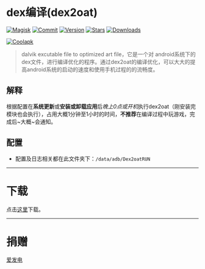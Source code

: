 # dex编译(dex2oat)

[![Magisk](https://img.shields.io/badge/Magisk-blue?style=flat&logo=magisk&logoColor=white)](https://github.com/topjohnwu/Magisk)
[![Commit](https://img.shields.io/github/last-commit/SomesakiKaede/Dex2oatRUN?label=最后更新)](https://github.com/SomesakiKaede/Dex2oatRUN/releases)
[![Version](https://img.shields.io/github/tag/SomesakiKaede/Dex2oatRUN?label=版本)](https://github.com/SomesakiKaede/Dex2oatRUN/releases/latest)
[![Stars](https://img.shields.io/github/stars/SomesakiKaede/Dex2oatRUN?label=Github%20Stars&logo=github&style=flat "GitHub Repo stars")](https://github.com/SomesakiKaede/Dex2oatRUN)
[![Downloads](https://img.shields.io/github/downloads/SomesakiKaede/Dex2oatRUN/total?label=Github下载&logo=github)](https://github.com/SomesakiKaede/Dex2oatRUN/releases)

[![Coolapk](https://img.shields.io/badge/酷安-柊疏柚-hotpink?logo=android)](http://www.coolapk.com/u/11696005)

> dalvik excutable file to optimized art file，它是一个对 android系统下的dex文件，进行编译优化的程序。通过dex2oat的编译优化，可以大大的提高android系统的启动的速度和使用手机过程的的流畅度。

## 解释

根据配置在**系统更新**或**安装或卸载应用**后*晚上0点或开机*执行dex2oat（刚安装完模块也会执行），占用大概1分钟至1小时的时间，**不推荐**在编译过程中玩游戏，完成后~大概~会通知。

## 配置

- 配置及日志相关都在此文件夹下：`/data/adb/Dex2oatRUN`

---

# 下载

点击[这里](https://github.com/SomesakiKaede/Dex2oatRUN/releases)下载。

---

# 捐赠

[爱发电](https://afdian.net/a/SomesakiKaede)


